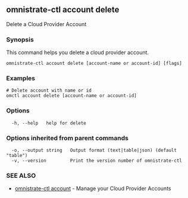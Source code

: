 ## omnistrate-ctl account delete

Delete a Cloud Provider Account

### Synopsis

This command helps you delete a cloud provider account.

```
omnistrate-ctl account delete [account-name or account-id] [flags]
```

### Examples

```
# Delete account with name or id
omctl account delete [account-name or account-id]
```

### Options

```
  -h, --help   help for delete
```

### Options inherited from parent commands

```
  -o, --output string   Output format (text|table|json) (default "table")
  -v, --version         Print the version number of omnistrate-ctl
```

### SEE ALSO

* [omnistrate-ctl account](omnistrate-ctl_account.md)	 - Manage your Cloud Provider Accounts

